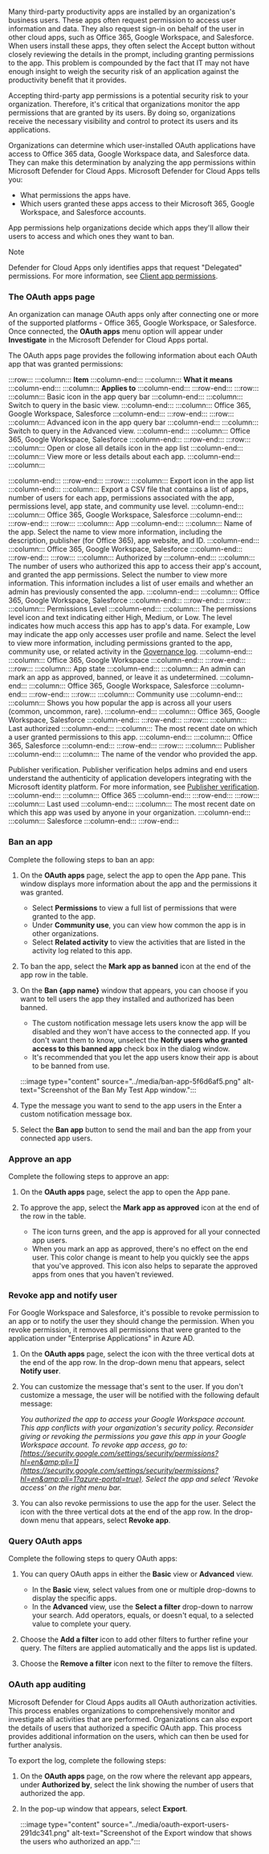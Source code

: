 Many third-party productivity apps are installed by an organization's business users. These apps often request permission to access user information and data. They also request sign-in on behalf of the user in other cloud apps, such as Office 365, Google Workspace, and Salesforce. When users install these apps, they often select the Accept button without closely reviewing the details in the prompt, including granting permissions to the app. This problem is compounded by the fact that IT may not have enough insight to weigh the security risk of an application against the productivity benefit that it provides.

Accepting third-party app permissions is a potential security risk to your organization. Therefore, it's critical that organizations monitor the app permissions that are granted by its users. By doing so, organizations receive the necessary visibility and control to protect its users and its applications.

Organizations can determine which user-installed OAuth applications have access to Office 365 data, Google Workspace data, and Salesforce data. They can make this determination by analyzing the app permissions within Microsoft Defender for Cloud Apps. Microsoft Defender for Cloud Apps tells you:

 -  What permissions the apps have.
 -  Which users granted these apps access to their Microsoft 365, Google Workspace, and Salesforce accounts.

App permissions help organizations decide which apps they'll allow their users to access and which ones they want to ban.

> [!NOTE]
> Defender for Cloud Apps only identifies apps that request "Delegated" permissions. For more information, see [Client app permissions](/azure/active-directory/develop/developer-glossary#permissions?azure-portal=true).

### The OAuth apps page

An organization can manage OAuth apps only after connecting one or more of the supported platforms - Office 365, Google Workspace, or Salesforce. Once connected, the **OAuth apps** menu option will appear under **Investigate** in the Microsoft Defender for Cloud Apps portal.

The OAuth apps page provides the following information about each OAuth app that was granted permissions:

:::row:::
  :::column:::
    **Item**
  :::column-end:::
  :::column:::
    **What it means**
  :::column-end:::
  :::column:::
    **Applies to**
  :::column-end:::
:::row-end:::
:::row:::
  :::column:::
    Basic icon in the app query bar
  :::column-end:::
  :::column:::
    Switch to query in the basic view.
  :::column-end:::
  :::column:::
    Office 365, Google Workspace, Salesforce
  :::column-end:::
:::row-end:::
:::row:::
  :::column:::
    Advanced icon in the app query bar
  :::column-end:::
  :::column:::
    Switch to query in the Advanced view.
  :::column-end:::
  :::column:::
    Office 365, Google Workspace, Salesforce
  :::column-end:::
:::row-end:::
:::row:::
  :::column:::
    Open or close all details icon in the app list
  :::column-end:::
  :::column:::
    View more or less details about each app.
  :::column-end:::
  :::column:::
    
  :::column-end:::
:::row-end:::
:::row:::
  :::column:::
    Export icon in the app list
  :::column-end:::
  :::column:::
    Export a CSV file that contains a list of apps, number of users for each app, permissions associated with the app, permissions level, app state, and community use level.
  :::column-end:::
  :::column:::
    Office 365, Google Workspace, Salesforce
  :::column-end:::
:::row-end:::
:::row:::
  :::column:::
    App
  :::column-end:::
  :::column:::
    Name of the app. Select the name to view more information, including the description, publisher (for Office 365), app website, and ID.
  :::column-end:::
  :::column:::
    Office 365, Google Workspace, Salesforce
  :::column-end:::
:::row-end:::
:::row:::
  :::column:::
    Authorized by
  :::column-end:::
  :::column:::
    The number of users who authorized this app to access their app's account, and granted the app permissions. Select the number to view more information. This information includes a list of user emails and whether an admin has previously consented the app.
  :::column-end:::
  :::column:::
    Office 365, Google Workspace, Salesforce
  :::column-end:::
:::row-end:::
:::row:::
  :::column:::
    Permissions Level
  :::column-end:::
  :::column:::
    The permissions level icon and text indicating either High, Medium, or Low. The level indicates how much access this app has to app's data. For example, Low may indicate the app only accesses user profile and name. Select the level to view more information, including permissions granted to the app, community use, or related activity in the [Governance log](/defender-cloud-apps/governance-actions?azure-portal=true).
  :::column-end:::
  :::column:::
    Office 365, Google Workspace
  :::column-end:::
:::row-end:::
:::row:::
  :::column:::
    App state
  :::column-end:::
  :::column:::
    An admin can mark an app as approved, banned, or leave it as undetermined.
  :::column-end:::
  :::column:::
    Office 365, Google Workspace, Salesforce
  :::column-end:::
:::row-end:::
:::row:::
  :::column:::
    Community use
  :::column-end:::
  :::column:::
    Shows you how popular the app is across all your users (common, uncommon, rare).
  :::column-end:::
  :::column:::
    Office 365, Google Workspace, Salesforce
  :::column-end:::
:::row-end:::
:::row:::
  :::column:::
    Last authorized
  :::column-end:::
  :::column:::
    The most recent date on which a user granted permissions to this app.
  :::column-end:::
  :::column:::
    Office 365, Salesforce
  :::column-end:::
:::row-end:::
:::row:::
  :::column:::
    Publisher
  :::column-end:::
  :::column:::
    The name of the vendor who provided the app.

Publisher verification. Publisher verification helps admins and end users understand the authenticity of application developers integrating with the Microsoft identity platform. For more information, see [Publisher verification](/azure/active-directory/develop/publisher-verification-overview?azure-portal=true).
  :::column-end:::
  :::column:::
    Office 365
  :::column-end:::
:::row-end:::
:::row:::
  :::column:::
    Last used
  :::column-end:::
  :::column:::
    The most recent date on which this app was used by anyone in your organization.
  :::column-end:::
  :::column:::
    Salesforce
  :::column-end:::
:::row-end:::


### Ban an app

Complete the following steps to ban an app:

1.  On the **OAuth apps** page, select the app to open the App pane. This window displays more information about the app and the permissions it was granted.
    
     -  Select **Permissions** to view a full list of permissions that were granted to the app.
     -  Under **Community use**, you can view how common the app is in other organizations.
     -  Select **Related activity** to view the activities that are listed in the activity log related to this app.
2.  To ban the app, select the **Mark app as banned** icon at the end of the app row in the table.
3.  On the **Ban \{app name\}** window that appears, you can choose if you want to tell users the app they installed and authorized has been banned.
    
     -  The custom notification message lets users know the app will be disabled and they won't have access to the connected app. If you don't want them to know, unselect the **Notify users who granted access to this banned app** check box in the dialog window.
     -  It's recommended that you let the app users know their app is about to be banned from use.
    
    :::image type="content" source="../media/ban-app-5f6d6af5.png" alt-text="Screenshot of the Ban My Test App window.":::
    
4.  Type the message you want to send to the app users in the Enter a custom notification message box.
5.  Select the **Ban app** button to send the mail and ban the app from your connected app users.

### Approve an app

Complete the following steps to approve an app:

1.  On the **OAuth apps** page, select the app to open the App pane.
2.  To approve the app, select the **Mark app as approved** icon at the end of the row in the table.
    
     -  The icon turns green, and the app is approved for all your connected app users.
     -  When you mark an app as approved, there's no effect on the end user. This color change is meant to help you quickly see the apps that you've approved. This icon also helps to separate the approved apps from ones that you haven't reviewed.

### Revoke app and notify user

For Google Workspace and Salesforce, it's possible to revoke permission to an app or to notify the user they should change the permission. When you revoke permission, it removes all permissions that were granted to the application under "Enterprise Applications" in Azure AD.

1.  On the **OAuth apps** page, select the icon with the three vertical dots at the end of the app row. In the drop-down menu that appears, select **Notify user**.
2.  You can customize the message that's sent to the user. If you don't customize a message, the user will be notified with the following default message:

    *You authorized the app to access your Google Workspace account. This app conflicts with your organization's security policy. Reconsider giving or revoking the permissions you gave this app in your Google Workspace account. To revoke app access, go to: [https://security.google.com/settings/security/permissions?hl=en&amp;pli=1](https://security.google.com/settings/security/permissions?hl=en&amp;pli=1?azure-portal=true). Select the app and select 'Revoke access' on the right menu bar.*

3.  You can also revoke permissions to use the app for the user. Select the icon with the three vertical dots at the end of the app row. In the drop-down menu that appears, select **Revoke app**.

### Query OAuth apps

Complete the following steps to query OAuth apps:

1.  You can query OAuth apps in either the **Basic** view or **Advanced** view.
    
     -  In the **Basic** view, select values from one or multiple drop-downs to display the specific apps.
     -  In the **Advanced** view, use the **Select a filter** drop-down to narrow your search. Add operators, equals, or doesn't equal, to a selected value to complete your query.
2.  Choose the **Add a filter** icon to add other filters to further refine your query. The filters are applied automatically and the apps list is updated.
3.  Choose the **Remove a filter** icon next to the filter to remove the filters.

### OAuth app auditing

Microsoft Defender for Cloud Apps audits all OAuth authorization activities. This process enables organizations to comprehensively monitor and investigate all activities that are performed. Organizations can also export the details of users that authorized a specific OAuth app. This process provides additional information on the users, which can then be used for further analysis.

To export the log, complete the following steps:

1.  On the **OAuth apps** page, on the row where the relevant app appears, under **Authorized by**, select the link showing the number of users that authorized the app.
2.  In the pop-up window that appears, select **Export**.
    
    :::image type="content" source="../media/oauth-export-users-291dc341.png" alt-text="Screenshot of the Export window that shows the users who authorized an app.":::
    
